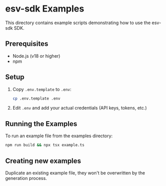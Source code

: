 # esv-sdk Examples

This directory contains example scripts demonstrating how to use the esv-sdk SDK.

## Prerequisites

- Node.js (v18 or higher)
- npm

## Setup

1. Copy `.env.template` to `.env`:
   ```bash
   cp .env.template .env
   ```

2. Edit `.env` and add your actual credentials (API keys, tokens, etc.)

## Running the Examples

To run an example file from the examples directory:

```bash
npm run build && npx tsx example.ts
```

## Creating new examples

Duplicate an existing example file, they won't be overwritten by the generation process.


